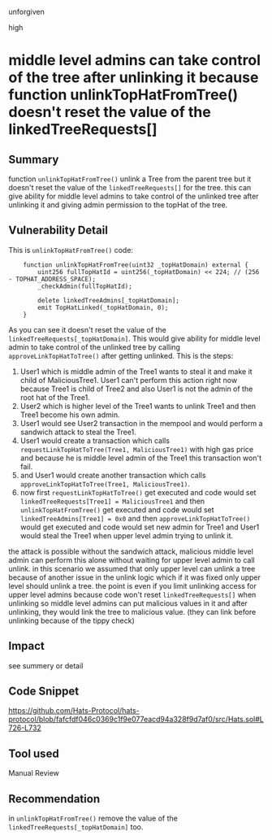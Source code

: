 unforgiven

high

# middle level admins can take control of the tree after unlinking it because function unlinkTopHatFromTree() doesn't reset the value of the linkedTreeRequests[]

## Summary
function `unlinkTopHatFromTree()` unlink a Tree from the parent tree but it doesn't reset the value of the `linkedTreeRequests[]` for the tree. this can give ability for middle level admins to take control of the unlinked tree after unlinking it and giving admin permission to the topHat of the tree.

## Vulnerability Detail
This is `unlinkTopHatFromTree()` code:
```solidity
    function unlinkTopHatFromTree(uint32 _topHatDomain) external {
        uint256 fullTopHatId = uint256(_topHatDomain) << 224; // (256 - TOPHAT_ADDRESS_SPACE);
        _checkAdmin(fullTopHatId);

        delete linkedTreeAdmins[_topHatDomain];
        emit TopHatLinked(_topHatDomain, 0);
    }
```
As you can see it doesn't reset the value of the `linkedTreeRequests[_topHatDomain]`. This would give ability for middle level admin to take control of the unlinked tree by calling `approveLinkTopHatToTree()` after getting unlinked. This is the steps:
1. User1 which is middle admin of the Tree1 wants to steal it and make it child of MaliciousTree1. User1 can't perform this action right now because Tree1 is child of Tree2 and also User1 is not the admin of the root hat of the Tree1.
2. User2 which is higher level of the Tree1 wants to unlink Tree1 and then Tree1 become his own admin.
3. User1 would see User2 transaction in the mempool and would perform a sandwich attack to steal the Tree1. 
4. User1 would create a transaction which calls  `requestLinkTopHatToTree(Tree1, MaliciousTree1)` with high gas price and because he is middle level admin of the Tree1 this transaction won't fail.
5. and User1 would create another transaction which calls `approveLinkTopHatToTree(Tree1, MaliciousTree1)`.
6. now first `requestLinkTopHatToTree()` get executed and code would set `linkedTreeRequests[Tree1] = MaliciousTree1` and then `unlinkTopHatFromTree()` get executed and code would set `linkedTreeAdmins[Tree1] = 0x0` and then `approveLinkTopHatToTree()` would get executed and code would set new admin for Tree1 and User1 would steal the Tree1 when upper level admin trying to unlink it.

the attack is possible without the sandwich attack, malicious middle level admin can perform this alone without waiting for upper level admin to call unlink.
in this scenario we assumed that only upper level can unlink a tree because of another issue in the unlink logic which if it was fixed only upper level should unlink a tree. the point is even if you limit unlinking access for upper level admins because code won't reset `linkedTreeRequests[]` when unlinking so middle level admins can put malicious values in it and after unlinking, they would link the tree to malicious value. (they can link before unlinking because of the tippy check)

## Impact
see summery or detail

## Code Snippet
https://github.com/Hats-Protocol/hats-protocol/blob/fafcfdf046c0369c1f9e077eacd94a328f9d7af0/src/Hats.sol#L726-L732

## Tool used
Manual Review

## Recommendation
in `unlinkTopHatFromTree()` remove the value of the `linkedTreeRequests[_topHatDomain]` too.